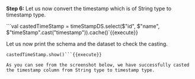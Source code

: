 
**Step 6:** Let us now convert the timestamp which is of String type to timestamp type.

```val castedTimeStamp = timeStampDS.select($"id", $"name", $"timeStamp".cast("timestamp")).cache()`{{execute}} 

Let us now print the schema and the dataset to check the casting.

```castedTimeStamp.printSchema()
castedTimeStamp.show()```{{execute}} 

As you can see from the screenshot below, we have successfully casted the timestamp column from String type to timestamp type. 


